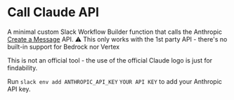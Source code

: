 # Call Claude API
A minimal custom Slack Workflow Builder function that calls the Anthropic [Create a Message](https://docs.anthropic.com/en/api/messages) API.
⚠️ This only works with the 1st party API - there's no built-in support for Bedrock nor Vertex

This is not an official tool - the use of the official Claude logo is just for findability.

Run `slack env add ANTHROPIC_API_KEY` `YOUR API KEY` to add your Anthropic API key.